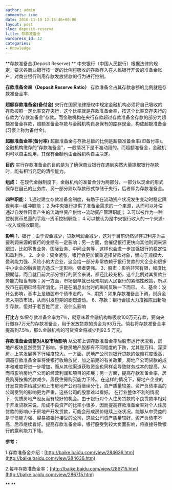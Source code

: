 ```yaml
---
author: admin
comments: true
date: 2010-11-19 12:15:46+00:00
layout: post
slug: deposit-reserve
title: 存款准备金
wordpress_id: 12
categories:
- Knowledge
---
```


**存款准备金(Deposit Reserve) **
中央银行（中国人民银行）根据法律的规定，要求各商业银行按一定的比例将吸收的存款存入在人民银行开设的准备金账户，对商业银行利用存款发放贷款的行为进行控制。

**存款准备金率（Deposit Reserve Ratio）**
存款准备金占其存款总额的比例就是存款准备金率.

**超额存款准备金(备付金)**
央行在国家法律授权中规定金融机构必须将自己吸收的存款按照一定比率交存央行，这个比率就是存款准备金率，按这个比率交存央行的存款为“存款准备金”存款。而金融机构在央行存款超过存款准备金存款的部分为超额准备金存款，超额准备金存款与金融机构自身保有的库存现金，构成超额准备金(习惯上称为备付金)。

**超额准备金率(备付率)**
超额准备金与存款总额的比例是超额准备金率(即备付率)。金融机构缴存的“存款准备金”，一般情况下是不准动用的。而超额准备金，金融机构可以自主动用，其保有金额也由金融机构自主决定。

**目的**
实行存款准备金的目的是为了确保商业银行在遇到突然大量提取银行存款时，能有相当充足的清偿能力。

**组成：**
在现代金融制度下，金融机构的准备金分为两部分，一部分以现金的形式保存在自己的业务库，另一部分则以存款形式存储于央行，后者即为存款准备金。

**四种职能：**
1.通过建立存款准备金制度，有助于在流动资产状况发生变动时稳定隔夜利率--缓冲职能；
2.为中央银行提供了准备金需求的一个来源，从而可以补偿通过自发性因素产生的流动性资产供给--流动资产管理职能；
3.可以被作为一种控制货币总量的手段--货币控制职能；
4.可以被认为是中央银行收入的一个来源--收入或税收职能。

**影响**
1、银行：由于资金减少，贷款利润会减少，这对于目前仍然以存贷利差为主要利润来源的银行的业绩有一定影响；另一方面，会催促银行更快向其他利润来源跟进，比如零售业务、国际业务、中间业务等，这样也会进一步加强银行的稳定性和盈利性。
2、企业：资金紧张，银行会更加慎重选择贷款对象，倾向于规模大、盈利能力强、风险小的大企业，这会给一部分非常依赖于银行贷款的大企业和很多中小企业的融资能力造成一定影响。强者更强。
3、股市：影响非常有限，幅度比预期低，而且就目前大部分银行的资金来说，都还比较充裕，这个比例对其贷款业务能力相当有限；另一方面，市场很早就已经预期到人民银行的紧缩性政策，所以股市在前期已经有所消化，只是在消息出台时的瞬间反映一下而已。
4、基金：没什么影响，基本上是随股市个债市走的。
5、期货：如果存款准备金下调，则资金流入期货市场，从而引发短期的剧烈波动。
6、存款：银行会加大力度推陈出新吸引存款，但对于老百姓而言，没什么影响

**打比方**
如果存款准备金率为7％，就意味着金融机构每吸收100万元存款，要向央行缴存7万元的存款准备金，用于发放贷款的资金为93万元。倘若将存款准备金率提高到7.5％，那么金融机构的可贷资金将减少到92.5 万元。

**存款准备金调整对A股市场影响**
从公布上调存款准备金率后股市运行状况看，房地产板块显然受到了影响，多数房地产股都有不同程度的下跌，尤其是万科、深深房、上实发展等下行幅度较大。一方面，房地产公司对银行贷款的依赖程度很高，调高存款准备金率将使银行收缩放贷，加之前期的有关政策，房地产公司贷款的成本和难度将进一步增加，而从其他渠道获取资金也同样会导致财务成本的提高，从而将影响房地产公司的经营利润和项目的拓展；另一方面，提高存款准备金率，居民购房按揭贷款减少，居民住房购买能力下降。
在这样的情况下，房地产企业的开发贷款供给减少和上市房地产公司将继续分化，资产质量较差、资产负债率高的公司受到的影响更为严重，这些公司的股票难以看好。
在行业整体不利的情况下，优质房地产股反而有较好的机会。由于银行对个人住房贷款的不良贷款率相对于开发贷款来说，形成不良资产的比率小很多，因而提高存款准备金率对个人住房贷款的影响小于房地产开发贷款，可能会形成房价继续上涨状况。能够从中受益的是举债能力强、容易被银行接受的公司，这些公司资产质量较好，资产负债率不高，后市继续看好。提高存款准备金率，银行股受到较大负面影响，将直接导致银行的赢利能力下降。

**参考：**

1.存款准备金介绍：[http://baike.baidu.com/view/284636.htm](http://baike.baidu.com/view/284636.htm)

2.每年存款准备金率：[http://baike.baidu.com/view/286715.htm](http://baike.baidu.com/view/286715.htm)

**
**
